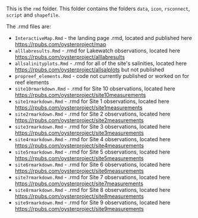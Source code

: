 This is the `rmd` folder. This folder contains the folders `data`, `icon`, `rsconnect`, `script` and `shapefile`.  
  
The .rmd files are:  
  
- `InteractiveMap.Rmd` - the landing page .rmd, located and published here https://rpubs.com/oysterproject/map    
- `alllabresults.Rmd` -  .rmd for Lakewatch observations, located here https://rpubs.com/oysterproject/alllabresults  
- `allsalinityplots.Rmd`	- .rmd for all of the site's salinities, located here https://rpubs.com/oysterproject/allsalplots but not published  
- `propreef_elements.Rmd` - code not currently published or worked on for reef elements  
- `site10rmarkdown.Rmd` - .rmd for Site 10 observations, located here https://rpubs.com/oysterproject/site10measurements  
- `site1rmarkdown.Rmd`	- .rmd for Site 1 observations, located here https://rpubs.com/oysterproject/site1measurements  
- `site2rmarkdown.Rmd`	- .rmd for Site 2 observations, located here https://rpubs.com/oysterproject/site2measurements  
- `site3rmarkdown.Rmd`	- .rmd for Site 3 observations, located here https://rpubs.com/oysterproject/site3measurements  
- `site4rmarkdown.Rmd`	- .rmd for Site 4 observations, located here https://rpubs.com/oysterproject/site4measurements  
- `site5rmarkdown.Rmd`	- .rmd for Site 5 observations, located here https://rpubs.com/oysterproject/site5measurements  
- `site6rmarkdown.Rmd`	- .rmd for Site 6 observations, located here https://rpubs.com/oysterproject/site6measurements  
- `site7rmarkdown.Rmd`	- .rmd for Site 7 observations, located here https://rpubs.com/oysterproject/site7measurements  
- `site8rmarkdown.Rmd`	- .rmd for Site 8 observations, located here https://rpubs.com/oysterproject/site8measurements  
- `site9rmarkdown.Rmd`  - .rmd for Site 9 observations, located here https://rpubs.com/oysterproject/site9measurements  
